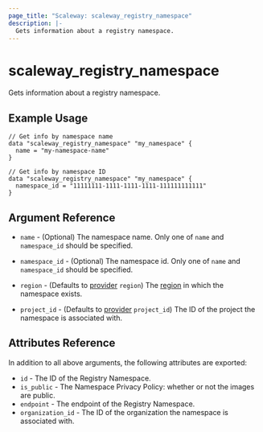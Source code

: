```yaml
---
page_title: "Scaleway: scaleway_registry_namespace"
description: |-
  Gets information about a registry namespace.
---
```


# scaleway_registry_namespace

Gets information about a registry namespace.

## Example Usage

```hcl
// Get info by namespace name
data "scaleway_registry_namespace" "my_namespace" {
  name = "my-namespace-name"
}

// Get info by namespace ID
data "scaleway_registry_namespace" "my_namespace" {
  namespace_id = "11111111-1111-1111-1111-111111111111"
}
```

## Argument Reference

- `name` - (Optional) The namespace name.
  Only one of `name` and `namespace_id` should be specified.

- `namespace_id` - (Optional) The namespace id.
  Only one of `name` and `namespace_id` should be specified.

- `region` - (Defaults to [provider](../index.md#region) `region`) The [region](../guides/regions_and_zones.md#regions) in which the namespace exists.

- `project_id` - (Defaults to [provider](../index.md#project_id) `project_id`) The ID of the project the namespace is associated with.

## Attributes Reference

In addition to all above arguments, the following attributes are exported:

- `id` - The ID of the Registry Namespace.
- `is_public` - The Namespace Privacy Policy: whether or not the images are public.
- `endpoint` - The endpoint of the Registry Namespace.
- `organization_id` - The ID of the organization the namespace is associated with.
